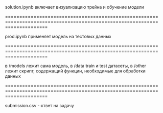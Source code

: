 solution.ipynb включает визуализацию трейна и обучение модели

===========================================================================================================================

prod.ipynb применяет модель на тестовых данных

===========================================================================================================================

в /models лежит сама модель, в /data train и test датасеты, в /other лежит скрипт, содержащий функции, 
необходимые для обработки данных

===========================================================================================================================

submission.csv - ответ на задачу
